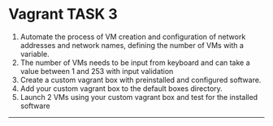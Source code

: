 # Vagrant TASK 3
1. Automate the process of VM creation and configuration of network addresses and network names, defining the number of VMs with a variable. 
2. The number of VMs needs to be input from keyboard and can take a value between 1 and 253 with input validation 
3. Create a custom vagrant box with preinstalled and configured software. 
4. Add your custom vagrant box to the default boxes directory. 
5. Launch 2 VMs using your custom vagrant box and test for the installed software

---
